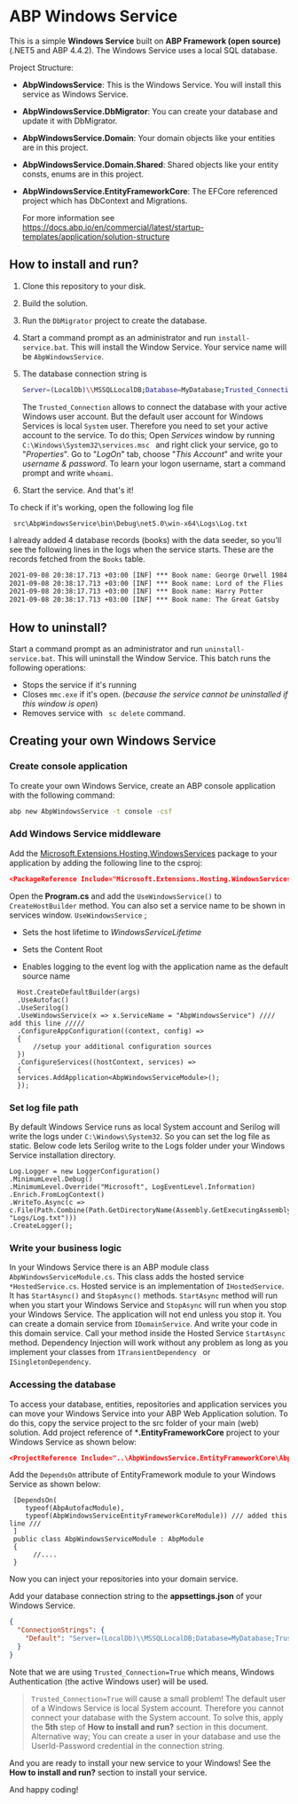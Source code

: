 # ABP Windows Service

This is a simple **Windows Service** built on **ABP Framework (open source)** (.NET5 and ABP 4.4.2). The Windows Service uses a local SQL database.


Project Structure:

- **AbpWindowsService**: This is the Windows Service. You will install this service as Windows Service.

- **AbpWindowsService.DbMigrator**: You can create your database and update it with DbMigrator.

- **AbpWindowsService.Domain**: Your domain objects like your entities are in this project.

- **AbpWindowsService.Domain.Shared**: Shared objects like your entity consts, enums are in this project.

- **AbpWindowsService.EntityFrameworkCore**: The EFCore referenced project which has DbContext and Migrations.

  For more information see https://docs.abp.io/en/commercial/latest/startup-templates/application/solution-structure 


## How to install and run?

1. Clone this repository to your disk.

2. Build the solution.

3. Run the `DbMigrator` project to create the database.

4. Start a command prompt as an administrator and run `install-service.bat`. This will install the Window Service. Your service name will be `AbpWindowsService`.

5. The database connection string is 

   ```bash
   Server=(LocalDb)\\MSSQLLocalDB;Database=MyDatabase;Trusted_Connection=True
   ```

   The `Trusted_Connection` allows to connect the database with your active Windows user account. But the default user account for Windows Services is local `System` user. Therefore you need to set your active account to the service. To do this; Open *Services* window by running `C:\Windows\System32\services.msc ` and right click your service, go to "*Properties*". Go to "*LogOn*" tab, choose "*This Account*" and write your *username & password*. To learn your logon username, start a command prompt and write `whoami`. 

6. Start the service. And that's it!



To check if it's working, open the following log file

```
 src\AbpWindowsService\bin\Debug\net5.0\win-x64\Logs\Log.txt
```



I already added 4 database records (books)  with the data seeder, so you'll see the following lines in the logs when the service starts. These are the records fetched from the `Books` table.

```cmd
2021-09-08 20:38:17.713 +03:00 [INF] *** Book name: George Orwell 1984
2021-09-08 20:38:17.713 +03:00 [INF] *** Book name: Lord of the Flies
2021-09-08 20:38:17.713 +03:00 [INF] *** Book name: Harry Potter
2021-09-08 20:38:17.713 +03:00 [INF] *** Book name: The Great Gatsby
```



## How to uninstall?

Start a command prompt as an administrator and run `uninstall-service.bat`. This will uninstall the Window Service. This batch runs the following operations:

- Stops the service if it's running
- Closes `mmc.exe` if it's open. (*because the service cannot be uninstalled if this window is open*)
- Removes service with ` sc delete` command.



## Creating your own Windows Service



### Create console application

To create your own Windows Service, create an ABP console application with the following command:

```bash
abp new AbpWindowsService -t console -csf
```



### Add Windows Service middleware

Add the [Microsoft.Extensions.Hosting.WindowsServices](https://www.nuget.org/packages/Microsoft.Extensions.Hosting.WindowsServices) package to your application by adding the following line to the csproj:

```json
<PackageReference Include="Microsoft.Extensions.Hosting.WindowsServices" Version="5.0.1" />
```

Open the **Program.cs** and add  the `UseWindowsService()` to `CreateHostBuilder` method. You can also set a service name to be shown in services window. `UseWindowsService` ;

- Sets the host lifetime to *WindowsServiceLifetime*

- Sets the Content Root

- Enables logging to the event log with the application name as the default source name

  

```
  Host.CreateDefaultBuilder(args)
  .UseAutofac()
  .UseSerilog()
  .UseWindowsService(x => x.ServiceName = "AbpWindowsService") //// add this line /////
  .ConfigureAppConfiguration((context, config) =>
  {
      //setup your additional configuration sources
  })
  .ConfigureServices((hostContext, services) =>
  {
  services.AddApplication<AbpWindowsServiceModule>();
  });
```



### Set log file path

By default Windows Service runs as local System account and Serilog will write the logs under `C:\Windows\System32`. So you can set the log file as static. Below code lets Serilog write to the Logs folder under your Windows Service installation directory.

    Log.Logger = new LoggerConfiguration()
    .MinimumLevel.Debug()
    .MinimumLevel.Override("Microsoft", LogEventLevel.Information)
    .Enrich.FromLogContext()
    .WriteTo.Async(c => c.File(Path.Combine(Path.GetDirectoryName(Assembly.GetExecutingAssembly().Location), "Logs/Log.txt")))
    .CreateLogger();


### Write your business logic

In your Windows Service there is an ABP module class  `AbpWindowsServiceModule.cs`. This class adds the hosted service `*HostedService.cs`. Hosted service is an implementation of `IHostedService`. It has `StartAsync()` and `StopAsync()` methods. `StartAsync` method will run when you start your Windows Service and `StopAsync` will run when you stop your Windows Service. The application will not end unless you stop it.  You can create a domain service from `IDomainService`. And write your code in this domain service. Call your method inside the Hosted Service `StartAsync` method. Dependency Injection will work without any problem as long as you implement your classes from `ITransientDependency ` or `ISingletonDependency`.



### Accessing the database

To access your database, entities, repositories and application services you can move your Windows Service into your ABP Web Application solution. To do this, copy the service project to the src folder of your main (web) solution. Add project reference of ***.EntityFrameworkCore**  project to your Windows Service as shown below:

```json
<ProjectReference Include="..\AbpWindowsService.EntityFrameworkCore\AbpWindowsService.EntityFrameworkCore.csproj" />
```

Add the `DependsOn` attribute of EntityFramework module to your Windows Service as shown below:

```
 [DependsOn(
    typeof(AbpAutofacModule),
    typeof(AbpWindowsServiceEntityFrameworkCoreModule)) /// added this line ///
 ]
 public class AbpWindowsServiceModule : AbpModule
 {
      //....
 }
```

Now you can inject your repositories into your domain service.

Add your database connection string to the **appsettings.json** of your Windows Service.

```json
{
  "ConnectionStrings": {
    "Default": "Server=(LocalDb)\\MSSQLLocalDB;Database=MyDatabase;Trusted_Connection=True"
  }
}
```

Note that we are using `Trusted_Connection=True` which means,  Windows Authentication (the active Windows user) will be used.

> `Trusted_Connection=True`  will cause a small problem! The default user of a Windows Service is local System account. Therefore you cannot connect your database with the System account. To solve this, apply the **5th** step of **How to install and run?** section in this document. Alternative way; You can create a user in your database and use the UserId-Password credential in the connection string.

And you are ready to install your new service to your Windows! See the **How to install and run?** section to install your service.


And happy coding!